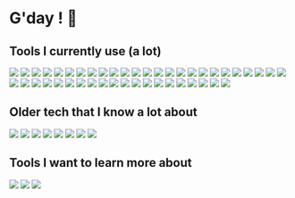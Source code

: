 # G'day ! 👋

## Tools I currently use (a lot)

![](https://img.shields.io/badge/-Git-D0D6DE?logo=git)
![](https://img.shields.io/badge/-Bash-D0D6DE?logo=gnubash)
![](https://img.shields.io/badge/-macOS-D0D6DE?logo=apple)
![](https://img.shields.io/badge/-Javascript-D0D6DE?logo=javascript)
![](https://img.shields.io/badge/-Python-D0D6DE?logo=python)
![](https://img.shields.io/badge/-Go-D0D6DE?logo=go)
![](https://img.shields.io/badge/-GPT-D0D6DE?logo=openai)
![](https://img.shields.io/badge/-React-D0D6DE?logo=react)
![](https://img.shields.io/badge/-Docker-D0D6DE?logo=docker)
![](https://img.shields.io/badge/-Kubernetes-D0D6DE?logo=kubernetes)
![](https://img.shields.io/badge/-Gitub_Actions-D0D6DE?logo=githubactions)
![](https://img.shields.io/badge/-Backstage-D0D6DE?logo=backstage)
![](https://img.shields.io/badge/-SonarQube-D0D6DE?logo=sonarqube)
![](https://img.shields.io/badge/-ArgoCD-D0D6DE?logo=argo)
![](https://img.shields.io/badge/-EKS-D0D6DE?logo=amazoneks)
![](https://img.shields.io/badge/-EC2-D0D6DE?logo=amazonec2)
![](https://img.shields.io/badge/-Nginx-D0D6DE?logo=nginx)
![](https://img.shields.io/badge/-Google_Cloud-D0D6DE?logo=googlecloud)
![](https://img.shields.io/badge/-Cloudflare-D0D6DE?logo=cloudflare)
![](https://img.shields.io/badge/-Azure-D0D6DE?logo=microsoftazure)
![](https://img.shields.io/badge/-Slack_Bots-D0D6DE?logo=slack)
![](https://img.shields.io/badge/-Lambda-D0D6DE?logo=awslambda)
![](https://img.shields.io/badge/-Redis-D0D6DE?logo=redis)
![](https://img.shields.io/badge/-MySQL-D0D6DE?logo=mysql)
![](https://img.shields.io/badge/-DynamoDb-D0D6DE?logo=amazondynamodb)
![](https://img.shields.io/badge/-Terraform-D0D6DE?logo=terraform)
![](https://img.shields.io/badge/-Make-D0D6DE?logo=make)
![](https://img.shields.io/badge/-JSON-D0D6DE?logo=json)
![](https://img.shields.io/badge/-YAML-D0D6DE?logo=yaml)
![](https://img.shields.io/badge/-Swagger-D0D6DE?logo=swagger)
![](https://img.shields.io/badge/-Jaeger-D0D6DE?logo=jaeger)
![](https://img.shields.io/badge/-K6-D0D6DE?logo=k6)
![](https://img.shields.io/badge/-MongoDB-D0D6DE?logo=mongodb)
![](https://img.shields.io/badge/-Markdown-D0D6DE?logo=markdown)
![](https://img.shields.io/badge/-MkDocs-D0D6DE?logo=materialformkdocs)
![](https://img.shields.io/badge/-cURL-D0D6DE?logo=curl)
![](https://img.shields.io/badge/-Gherkin-D0D6DE?logo=cucumber)
![](https://img.shields.io/badge/-Stripe-D0D6DE?logo=stripe)
![](https://img.shields.io/badge/-Jira_(begrudingly)-D0D6DE?logo=jira)
![](https://img.shields.io/badge/-Calendly-D0D6DE?logo=calendly)
![](https://img.shields.io/badge/-Google_Translate-D0D6DE?logo=googletranslate)
![](https://img.shields.io/badge/-Homebrew-D0D6DE?logo=homebrew)
![](https://img.shields.io/badge/-NPM-D0D6DE?logo=npm)
![](https://img.shields.io/badge/-last.fm-D0D6DE?logo=lastdotfm)
![](https://img.shields.io/badge/--D0D6DE?logo=x)

## Older tech that I know a lot about

![](https://img.shields.io/badge/-Oracle_Fusion_Middleware-D0D6DE?logo=oracle)
![](https://img.shields.io/badge/-Jenkins-D0D6DE?logo=jenkins)
![](https://img.shields.io/badge/-Puppet-D0D6DE?logo=puppet)
![](https://img.shields.io/badge/-Ansible-D0D6DE?logo=ansible)
![](https://img.shields.io/badge/-Rundeck-D0D6DE?logo=rundeck)
![](https://img.shields.io/badge/-Selenium-D0D6DE?logo=selenium)
![](https://img.shields.io/badge/-Vagrant-D0D6DE?logo=vagrant)
![](https://img.shields.io/badge/-Robot_Framework-D0D6DE?logo=robotframework)

## Tools I want to learn more about

![](https://img.shields.io/badge/-SQLite-D0D6DE?logo=sqlite)
![](https://img.shields.io/badge/-Ruby_on_Rails-D0D6DE?logo=rubyonrails)
![](https://img.shields.io/badge/-PHP-D0D6DE?logo=php)


